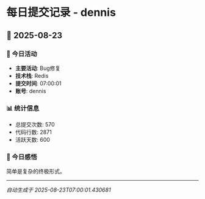# 每日提交记录 - dennis

## 📅 2025-08-23

### 🎯 今日活动
- **主要活动**: Bug修复
- **技术栈**: Redis
- **提交时间**: 07:00:01
- **账号**: dennis

### 📊 统计信息
- 总提交次数: 570
- 代码行数: 2871
- 活跃天数: 600

### 💭 今日感悟
简单是复杂的终极形式。

---
*自动生成于 2025-08-23T07:00:01.430681*
